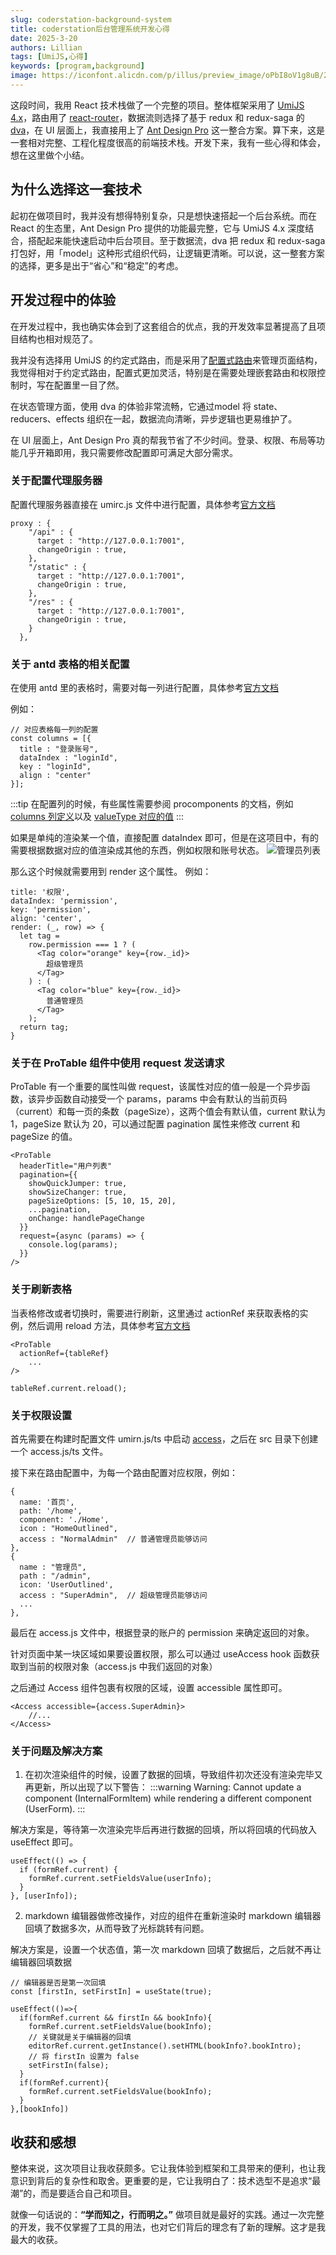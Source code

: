 ```yaml
---
slug: coderstation-background-system
title: coderstation后台管理系统开发心得
date: 2025-3-20
authors: Lillian
tags: [UmiJS,心得]
keywords: [program,background]
image: https://iconfont.alicdn.com/p/illus/preview_image/oPbI8oV1g8uB/242f2b35-9aa8-4466-a9f1-dcc7bb1f92db.png
---
```


这段时间，我用 React 技术栈做了一个完整的项目。整体框架采用了 [UmiJS 4.x](https://umijs.org/)，路由用了 [react-router](https://reactrouter.com/api/components/Route)，数据流则选择了基于 redux 和 redux-saga 的 [dva](https://umijs.org/docs/max/dva)，在 UI 层面上，我直接用上了 [Ant Design Pro](https://procomponents.ant.design/) 这一整合方案。算下来，这是一套相对完整、工程化程度很高的前端技术栈。开发下来，我有一些心得和体会，想在这里做个小结。

<!-- truncate -->

## 为什么选择这一套技术

起初在做项目时，我并没有想得特别复杂，只是想快速搭起一个后台系统。而在 React 的生态里，Ant Design Pro 提供的功能最完整，它与 UmiJS 4.x 深度结合，搭配起来能快速启动中后台项目。至于数据流，dva 把 redux 和 redux-saga 打包好，用「model」这种形式组织代码，让逻辑更清晰。可以说，这一整套方案的选择，更多是出于“省心”和“稳定”的考虑。

## 开发过程中的体验

在开发过程中，我也确实体会到了这套组合的优点，我的开发效率显著提高了且项目结构也相对规范了。

我并没有选择用 UmiJS 的约定式路由，而是采用了[配置式路由](https://umijs.org/docs/guides/routes#%E9%85%8D%E7%BD%AE%E8%B7%AF%E7%94%B1)来管理页面结构，我觉得相对于约定式路由，配置式更加灵活，特别是在需要处理嵌套路由和权限控制时，写在配置里一目了然。

在状态管理方面，使用 dva 的体验非常流畅，它通过model 将 state、reducers、effects 组织在一起，数据流向清晰，异步逻辑也更易维护了。

在 UI 层面上，Ant Design Pro 真的帮我节省了不少时间。登录、权限、布局等功能几乎开箱即用，我只需要修改配置即可满足大部分需求。

### 关于配置代理服务器

配置代理服务器直接在 umirc.js 文件中进行配置，具体参考[官方文档](https://umijs.org/docs/api/config#proxy)
```
proxy : {
    "/api" : {
      target : "http://127.0.0.1:7001",
      changeOrigin : true,
    },
    "/static" : {
      target : "http://127.0.0.1:7001",
      changeOrigin : true,
    },
    "/res" : {
      target : "http://127.0.0.1:7001",
      changeOrigin : true,
    }
  },
```

### 关于 antd 表格的相关配置

在使用 antd 里的表格时，需要对每一列进行配置，具体参考[官方文档](https://ant.design/components/table-cn#Column)

例如：
```
// 对应表格每一列的配置
const columns = [{
  title : "登录账号",
  dataIndex : "loginId",
  key : "loginId",
  align : "center"
}];
```
:::tip
在配置列的时候，有些属性需要参阅 procomponents 的文档，例如[columns 列定义](https://procomponents.ant.design/components/table#columns-列定义)以及 [valueType 对应的值](https://procomponents.ant.design/components/schema#valuetype-列表)
:::

如果是单纯的渲染某一个值，直接配置 dataIndex 即可，但是在这项目中，有的需要根据数据对应的值渲染成其他的东西，例如权限和账号状态。
![管理员列表](../../static/img/blog/cs-bg.png)

那么这个时候就需要用到 render 这个属性。
例如：
```
title: '权限',
dataIndex: 'permission',
key: 'permission',
align: 'center',
render: (_, row) => {
  let tag =
    row.permission === 1 ? (
      <Tag color="orange" key={row._id}>
        超级管理员
      </Tag>
    ) : (
      <Tag color="blue" key={row._id}>
        普通管理员
      </Tag>
    );
  return tag;
}
```

### 关于在 ProTable 组件中使用 request 发送请求

ProTable 有一个重要的属性叫做 request，该属性对应的值一般是一个异步函数，该异步函数自动接受一个 params，params 中会有默认的当前页码（current）和每一页的条数（pageSize），这两个值会有默认值，current 默认为 1，pageSize 默认为 20，可以通过配置 pagination 属性来修改 current 和 pageSize 的值。
```
<ProTable
  headerTitle="用户列表"
  pagination={{
    showQuickJumper: true,
    showSizeChanger: true,
    pageSizeOptions: [5, 10, 15, 20],
    ...pagination,
    onChange: handlePageChange
  }}
  request={async (params) => {
    console.log(params);
  }}
/>
```

### 关于刷新表格

当表格修改或者切换时，需要进行刷新，这里通过 actionRef 来获取表格的实例，然后调用 reload 方法，具体参考[官方文档](https://procomponents.ant.design/components/table/#actionref-手动触发)
```
<ProTable
  actionRef={tableRef}
 	...
/>
```
```
tableRef.current.reload();
```

### 关于权限设置

首先需要在构建时配置文件 umirn.js/ts 中启动 [access](https://umijs.org/docs/max/access)，之后在 src 目录下创建一个 access.js/ts 文件。

接下来在路由配置中，为每一个路由配置对应权限，例如：
```
{
  name: '首页',
  path: '/home',
  component: './Home',
  icon : "HomeOutlined",
  access : "NormalAdmin"  // 普通管理员能够访问
},
{
  name : "管理员",
  path : "/admin",
  icon: 'UserOutlined',
  access : "SuperAdmin",  // 超级管理员能够访问
  ...
},
```

最后在 access.js 文件中，根据登录的账户的 permission 来确定返回的对象。

针对页面中某一块区域如果要设置权限，那么可以通过 useAccess hook 函数获取到当前的权限对象（access.js 中我们返回的对象）

之后通过 Access 组件包裹有权限的区域，设置 accessible 属性即可。
```
<Access accessible={access.SuperAdmin}>
 	//...
</Access>
```

### 关于问题及解决方案

1. 在初次渲染组件的时候，设置了数据的回填，导致组件初次还没有渲染完毕又再更新，所以出现了以下警告：
:::warning
Warning: Cannot update a component (InternalFormItem) while rendering a different component (UserForm).
:::

解决方案是，等待第一次渲染完毕后再进行数据的回填，所以将回填的代码放入 useEffect 即可。
```
useEffect(() => {
  if (formRef.current) {
    formRef.current.setFieldsValue(userInfo);
  }
}, [userInfo]);
```

2. markdown 编辑器做修改操作，对应的组件在重新渲染时 markdown 编辑器回填了数据多次，从而导致了光标跳转有问题。

解决方案是，设置一个状态值，第一次 markdown 回填了数据后，之后就不再让编辑器回填数据
```
// 编辑器是否是第一次回填
const [firstIn, setFirstIn] = useState(true);

useEffect(()=>{
  if(formRef.current && firstIn && bookInfo){
    formRef.current.setFieldsValue(bookInfo);
    // 关键就是关于编辑器的回填
    editorRef.current.getInstance().setHTML(bookInfo?.bookIntro);
    // 将 firstIn 设置为 false
    setFirstIn(false);
  }
  if(formRef.current){
    formRef.current.setFieldsValue(bookInfo);
  }
},[bookInfo])
```

## 收获和感想

整体来说，这次项目让我收获颇多。它让我体验到框架和工具带来的便利，也让我意识到背后的复杂性和取舍。更重要的是，它让我明白了：技术选型不是追求“最潮”的，而是要适合自己和项目。

就像一句话说的：**“学而知之，行而明之。”**
做项目就是最好的实践。通过一次完整的开发，我不仅掌握了工具的用法，也对它们背后的理念有了新的理解。这才是我最大的收获。
